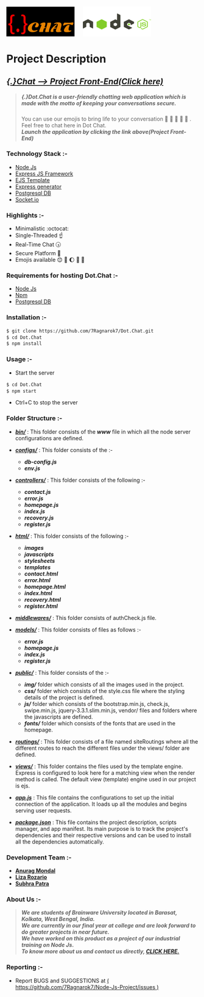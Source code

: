 [![DotChat-ico](https://raw.githubusercontent.com/7Ragnarok7/Dot.Chat/master/public/img/logo.png?raw=true)](https://7Ragnarok7.github.io/Dot.Chat/) &emsp; [![Node-ico](https://raw.githubusercontent.com/7Ragnarok7/Dot.Chat/master/public/img/node.png?raw=true)][node] 

# Project Description

## [*{.}Chat --> Project Front-End(Click here)*][page]

>##### {.}Dot.Chat is a ***user-friendly*** chatting web application which is made with the motto of keeping your conversations secure.
>You can use our emojis to bring life to your conversation :nail_care: :eyes: :ocean: :dog: :sparkler: .  
>Feel free to chat here in Dot Chat.  
>***Launch the application by clicking the link above(Project Front-End)***

### Technology Stack :-
- [Node Js][node]
- [Express JS Framework][ex]
- [EJS Template][ejs]
- [Express generator][exg]
- [Postgresql DB][db]
- [Socket.io][sock]

### Highlights :-
- Minimalistic :octocat:
- Single-Threaded :point_up:
- Real-Time Chat :clock430:
- Secure Platform :closed_lock_with_key:
- Emojis available :blush: :sunflower: :moon: :wine_glass: :rocket:

### Requirements for hosting Dot.Chat :-  
- [Node Js][node]
- [Npm][npm]
- [Postgresql DB][db]

### Installation :-
```sh
$ git clone https://github.com/7Ragnarok7/Dot.Chat.git
$ cd Dot.Chat
$ npm install
```
### Usage :-
- Start the server
```sh
$ cd Dot.Chat
$ npm start
```
- Ctrl+C to stop the server

### Folder Structure :-
- [***bin/***](bin/)  : This folder consists of the ***www*** file in which all the node server configurations are defined.

- [***configs/***](configs/)  : This folder consists of the :-
  - ***db-config.js***
  - ***env.js***

- [***controllers/***](controllers/)  : This folder consists of the following :-
  - ***contact.js***
  - ***error.js***
  - ***homepage.js***
  - ***index.js***
  - ***recovery.js***
  - ***register.js***

- [***html/***](html/) : This folder consists of the following :-
  - ***images***
  - ***javascripts***
  - ***stylesheets***
  - ***templates***
  - ***contact.html*** 
  - ***error.html*** 
  - ***homepage.html***    
  - ***index.html*** 
  - ***recovery.html*** 
  - ***register.html***

- [***middlewares/***](middlewares/)  : This folder consists of authCheck.js file.
  
- [***models/***](models/) : This folder consists of files as follows :-
  - ***error.js***
  - ***homepage.js*** 
  - ***index.js*** 
  - ***register.js***

- [***public/***](public/) : This folder consists of the :-
  - ***img/***  folder which consists of all the images used in the project.
  - ***css/***  folder which consists of the style.css file where the styling details of the project is defined.
  - ***js/***  folder which consists of the bootstrap.min.js, check.js, swipe.min.js, jquery-3.3.1.slim.min.js, vendor/ files and folders where the javascripts are defined. 
  - ***fonts/*** folder which consists of the fonts that are used in the homepage.

- [***routings/***](routings/) : This folder consists of a file named siteRoutings where all the different routes to reach the different files under the views/ folder are defined.

- [***views/***](views/)  : This folder contains the files used by the template engine. Express is configured to look here for a matching view when the render method is called. The default view (template) engine used in our project is ejs.

- [***app.js***](app.js) : This file contains the configurations to set up the initial connection of the application. It loads up all the modules and begins serving user requests.

- [***package.json***](package.json) : This file contains the project description, scripts manager, and app manifest. Its main purpose is to track the project's dependencies and their respective versions and can be used to install all the dependencies automatically. 

### Development Team :-
- [**Anurag Mondal**][anurag]
- [**Liza Rozario**][liza]
- [**Subhra Patra**][subhra]

### About Us :-
>***We are students of Brainware University located in Barasat, Kolkata, West Bengal, India.   
>We are currently in our final year at college and are look forward to do greater projects in near future.  
>We have worked on this product as a project of our industrial training on Node Js.  
>To know more about us and contact us directly, [**CLICK HERE.**](html/contact.html)***

### Reporting :-
 - Report BUGS and SUGGESTIONS at [( https://github.com/7Ragnarok7/Node-Js-Project/issues )](https://github.com/7Ragnarok7/Node-Js-Project/issues)
 
 
 [//]: # "References below :-"

[node]:<https://nodejs.org/en/>
[ex]:<https://expressjs.com/>
[db]:<https://www.postgresql.org/>
[page]:<html/index.html>
[anurag]:<https://github.com/7Ragnarok7>
[liza]:<https://github.com/BlazinGirl>
[subhra]:<https://github.com/subhrapatra>
[sock]:<https://socket.io/>
[npm]:<https://www.npmjs.com/>
[ejs]:<https://ejs.co/>
[exg]:<https://www.npmjs.com/package/express-generator>

